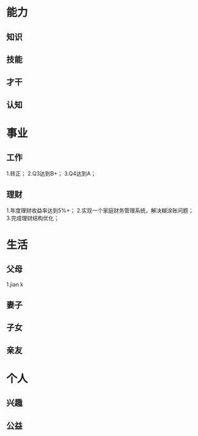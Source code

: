 # 能力
## 知识

## 技能
## 才干
## 认知
 # 事业
 ## 工作
 1.转正；
 2.Q3达到B+；
 3.Q4达到A；
 
 ## 理财
1.年度理财收益率达到5%+；
2.实现一个家庭财务管理系统，解决糊涂账问题；
3.完成理财结构优化；

 # 生活
 ## 父母
 1.jian k
 ## 妻子
 ## 子女
 ## 亲友
 # 个人
 ## 兴趣
 ## 公益






